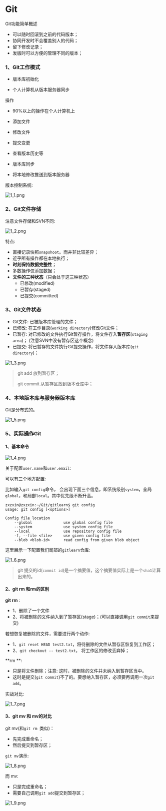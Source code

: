 # Git

Git功能简单概述

- 可以随时回滚到之前的代码版本；
- 协同开发时不会覆盖别人的代码；
- 留下修改记录；
- 发版时可以方便的管理不同的版本；

### 1、Git工作模式

* 版本库初始化

* 个人计算机从版本服务器同步

操作

* 90%以上的操作在个人计算机上

* 添加文件

* 修改文件

* 提交变更

* 查看版本历史等

* 版本库同步

* 将本地修改推送到版本服务器

版本控制系统:

![1_1.png](images/1_1.png)



### 2、Git文件存储

注意文件存储和SVN不同:

![1_2.png](images/1_2.png)

特点:

* 直接记录快照`snapshoot`。而并非比较差异；
* 近乎所有操作都在本地执行；
* **时刻保持数据完整性**；
* 多数操作仅添加数据；
* **文件的三种状态**（只会处于这三种状态）
  * 已修改(modified)
  * 已暂存(staged)
  * 已提交(committed)

### 3、Git文件状态

* Git文件: 已被版本库管理的文件；
* 已修改: 在工作目录(`working directory`)修改Git文件；
* 已暂存: 对已修改的文件执行Git暂存操作，将文件存入**暂存区**(`staging area`)； (注意SVN中没有暂存区这个概念)
* 已提交: 将已暂存的文件执行Git提交操作，将文件存入版本库(`git directory`)；

![1_3.png](images/1_3.png)

> git add 放到暂存区；
>
> git commit 从暂存区放到版本仓库中；

### 4、本地版本库与服务器版本库

Git是分布式的。

![1_5.png](images/1_5.png)

### 5、实际操作Git

#### 1、基本命令

![1_4.png](images/1_4.png)

关于配置`user.name`和`user.email`:

可以有三个地方配置:

比如输入`git config`命令， 会出现下面三个信息，即系统级别`system`，全局`global`，和局部`local`。其中优先级不断升高。

```shell
zxzxin@zxzxin:~/Git/gitlearn$ git config
usage: git config [<options>]

Config file location
    --global              use global config file
    --system              use system config file
    --local               use repository config file
    -f, --file <file>     use given config file
    --blob <blob-id>      read config from given blob object

```

这里展示一下配置我们局部的`gitlearn`仓库:

![1_6.png](images/1_6.png)



> git 提交的id(`commit id`)是一个摘要值，这个摘要值实际上是一个`sha1`计算出来的。

#### 2、git rm 和rm的区别

**git rm** : 

* 1、删除了一个文件
* 2、将被删除的文件纳入到了暂存区(stage)；(可以直接调用`git commit`来提交)

若想恢复被删除的文件，需要进行两个动作:

* 1、`git reset HEAD test2.txt`，将待删除的文件从暂存区恢复到工作区；
* 2、`git checkout -- test2.txt`， 将工作区的修改丢弃掉；

**rm **:

* 只是将文件删除；注意: 这时，被删除的文件并未纳入到暂存区当中。
* 这时是提交(`git commit`)不了的。要想纳入暂存区，必须要再调用一次`git add`。

实战对比:

![1_7.png](images/1_7.png)





#### 3、git mv 和 mv的对比

git mv(和`git rm `类似)：

* 先完成重命名；
* 然后提交到暂存区；

`git mv`演示:

![1_8.png](images/1_8.png)

而  mv:

* 只是完成重命名；
* 需要自己调用`git add`提交到暂存区；

![1_9.png](images/1_9.png)

​	